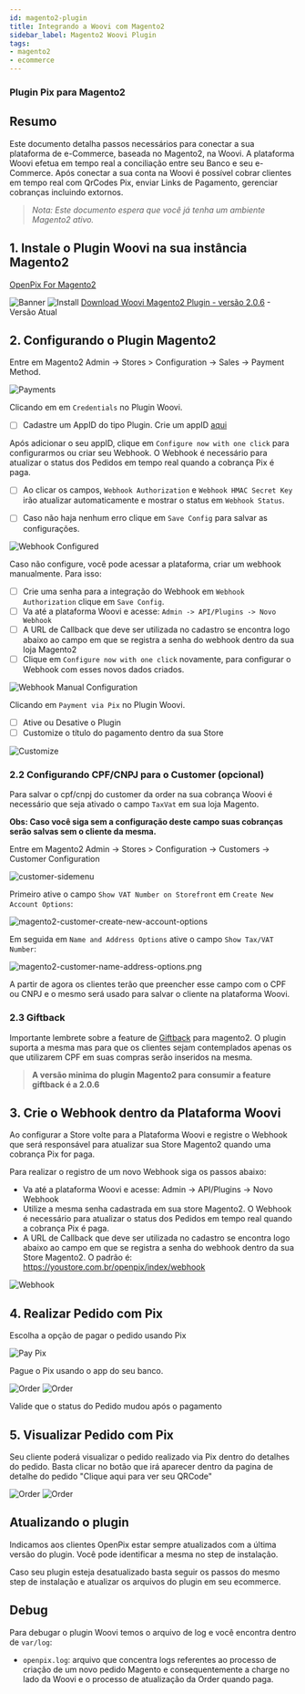 ```yaml
---
id: magento2-plugin
title: Integrando a Woovi com Magento2
sidebar_label: Magento2 Woovi Plugin
tags:
- magento2
- ecommerce
---
```


### Plugin Pix para Magento2

## Resumo

Este documento detalha passos necessários para conectar a sua plataforma de e-Commerce, baseada no Magento2, na Woovi. A plataforma Woovi efetua em tempo real a conciliação entre seu Banco e seu e-Commerce.
Após conectar a sua conta na Woovi é possível cobrar clientes em tempo real com QrCodes Pix, enviar Links de Pagamento, gerenciar cobranças incluindo extornos.

> *Nota: Este documento espera que você já tenha um ambiente Magento2 ativo.*

## 1. Instale o Plugin Woovi na sua instância Magento2

[OpenPix For Magento2](https://marketplace.magento.com/openpix-pix.html)

![Banner](/img/ecommerce/woocommerce-banner.png)
![Install](/img/ecommerce/magento2/magento2-marketplace-search.png)
[Download Woovi Magento2 Plugin - versão 2.0.6](pathname:///magento2/openpix_pix.2.0.6.zip) - Versão Atual

## 2. Configurando o Plugin Magento2

Entre em Magento2 Admin -> Stores > Configuration -> Sales -> Payment Method.

![Payments](/img/ecommerce/magento2/magento2-payments.png)

Clicando em em `Credentials` no Plugin Woovi.

- [ ] Cadastre um AppID do tipo Plugin. Crie um appID [aqui](../apis/api-getting-started.md)

Após adicionar o seu appID, clique em `Configure now with one click` para configurarmos ou criar seu Webhook. O Webhook é necessário para atualizar o status dos Pedidos em tempo real quando a cobrança Pix é paga.

- [ ] Ao clicar os campos, `Webhook Authorization` e `Webhook HMAC Secret Key` irão atualizar automaticamente e mostrar o status em `Webhook Status`.

- [ ] Caso não haja nenhum erro clique em `Save Config` para salvar as configurações.

![Webhook Configured](/img/ecommerce/magento2/magento2-webhook-configured.png)

Caso não configure, você pode acessar a plataforma, criar um webhook manualmente. Para isso:

- [ ] Crie uma senha para a integração do Webhook em `Webhook Authorization` clique em `Save Config`.
- [ ] Va até a plataforma Woovi e acesse: `Admin -> API/Plugins -> Novo Webhook`
- [ ] A URL de Callback que deve ser utilizada no cadastro se encontra logo abaixo ao campo em que se registra a senha do webhook dentro da sua loja Magento2
- [ ] Clique em `Configure now with one click` novamente, para configurar o Webhook com esses novos dados criados.

![Webhook Manual Configuration](/img/ecommerce/magento2/magento2-webhook-manual-configuration.png)

Clicando em `Payment via Pix` no Plugin Woovi.

- [ ] Ative ou Desative o Plugin
- [ ] Customize o título do pagamento dentro da sua Store

![Customize](/img/ecommerce/magento2/magento2-customize.png)

### 2.2 Configurando CPF/CNPJ para o Customer (opcional)

Para salvar o cpf/cnpj do customer da order na sua cobrança Woovi é necessário que seja ativado o campo `TaxVat` em sua loja Magento.

**Obs: Caso você siga sem a configuração deste campo suas cobranças serão salvas sem o cliente da mesma.**

Entre em Magento2 Admin -> Stores > Configuration -> Customers -> Customer Configuration

![customer-sidemenu](/img/ecommerce/magento2/magento2-customer-sidemenu.png)

Primeiro ative o campo `Show VAT Number on Storefront` em `Create New Account Options`:

![magento2-customer-create-new-account-options](/img/ecommerce/magento2/magento2-customer-create-new-account-options.png)

Em seguida em `Name and Address Options` ative o campo `Show Tax/VAT Number`:

![magento2-customer-name-address-options.png](/img/ecommerce/magento2/magento2-customer-name-address-options.png)

A partir de agora os clientes terão que preencher esse campo com o CPF ou CNPJ e o mesmo será usado para salvar o cliente na plataforma Woovi.

### 2.3 Giftback

Importante lembrete sobre a feature de [Giftback](../giftback/what-is-giftback.md) para magento2. O plugin suporta a mesma mas para que os clientes sejam contemplados apenas os que utilizarem CPF em suas compras serão inseridos na mesma.

> **A versão minima do plugin Magento2 para consumir a feature giftback é  a 2.0.6**

## 3. Crie o Webhook dentro da Plataforma Woovi

Ao configurar a Store volte para a Plataforma Woovi e registre o Webhook que será responsável para atualizar sua Store Magento2 quando uma cobrança Pix for paga.

Para realizar o registro de um novo Webhook siga os passos abaixo:

- Va até a plataforma Woovi e acesse: Admin -> API/Plugins -> Novo Webhook
- Utilize a mesma senha cadastrada em sua store Magento2. O Webhook é necessário para atualizar o status dos Pedidos em tempo real quando a cobrança Pix é paga.
- A URL de Callback que deve ser utilizada no cadastro se encontra logo abaixo ao campo em que se registra a senha do webhook dentro da sua Store Magento2. O padrão é: <https://youstore.com.br/openpix/index/webhook>

![Webhook](/img/ecommerce/magento2/magento2-openpix-webhook.png)

## 4. Realizar Pedido com Pix

Escolha a opção de pagar o pedido usando Pix

![Pay Pix](/img/ecommerce/magento2/magento2-checkout-cart.png)

Pague o Pix usando o app do seu banco.

![Order](/img/ecommerce/magento2/m2-cs-1.png)
![Order](/img/ecommerce/magento2/m2-cs-2.png)

Valide que o status do Pedido mudou após o pagamento

## 5. Visualizar Pedido com Pix

Seu cliente poderá visualizar o pedido realizado via Pix dentro do detalhes do pedido. Basta clicar no botão que irá aparecer dentro da pagina de detalhe do pedido "Clique aqui para ver seu QRCode"

![Order](/img/ecommerce/magento2/m2-od-1.png)
![Order](/img/ecommerce/magento2/m2-od-2.png)

## Atualizando o plugin
Indicamos aos clientes OpenPix estar sempre atualizados com a última versão do plugin. Você pode identificar a mesma no step de instalação.

Caso seu plugin esteja desatualizado basta seguir os passos do mesmo step de instalação e atualizar os arquivos do plugin em seu ecommerce.

## Debug

Para debugar o plugin Woovi temos o arquivo de log e você encontra dentro de `var/log`:

- `openpix.log`: arquivo que concentra logs referentes ao processo de criação de um novo pedido Magento e consequentemente a charge no lado da Woovi e o processo de atualização da Order quando paga.

